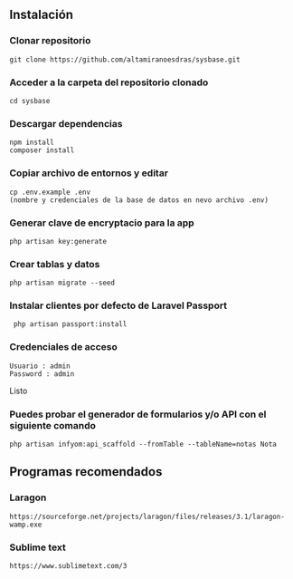 ## Instalación
  ### Clonar repositorio
    git clone https://github.com/altamiranoesdras/sysbase.git

  ### Acceder a la carpeta del repositorio clonado
    cd sysbase
    
  ### Descargar dependencias 
    npm install 
    composer install 		
    
  ### Copiar archivo de entornos y editar 
    cp .env.example .env 
    (nombre y credenciales de la base de datos en nevo archivo .env)
    
  ### Generar clave de encryptacio para la app
    php artisan key:generate
  
  ### Crear tablas y datos
    php artisan migrate --seed
    
  ### Instalar clientes por defecto de Laravel Passport 
     php artisan passport:install
     
  ### Credenciales de acceso
    Usuario : admin
    Password : admin
  
 Listo
 
   ### Puedes probar el generador de formularios y/o API con el siguiente comando
    php artisan infyom:api_scaffold --fromTable --tableName=notas Nota
 
 ## Programas recomendados

  ### Laragon
    https://sourceforge.net/projects/laragon/files/releases/3.1/laragon-wamp.exe
      
  ### Sublime text
    https://www.sublimetext.com/3


